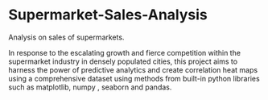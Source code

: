 # Supermarket-Sales-Analysis
 Analysis on sales of supermarkets.

 In response to the escalating growth and fierce competition within the supermarket industry in densely populated cities, this project aims to harness the power of predictive analytics and create correlation heat maps using a comprehensive dataset using methods from built-in python libraries such as matplotlib, numpy , seaborn and pandas. 

